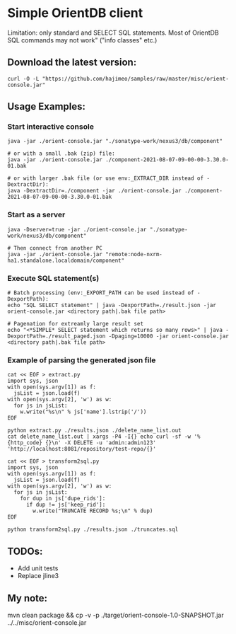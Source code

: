 # Simple OrientDB client  
Limitation: only standard and SELECT SQL statements. Most of OrientDB SQL commands may not work" ("info classes" etc.)

## Download the latest version:
```
curl -O -L "https://github.com/hajimeo/samples/raw/master/misc/orient-console.jar"
```

## Usage Examples:
### Start interactive console
```
java -jar ./orient-console.jar "./sonatype-work/nexus3/db/component"

# or with a small .bak (zip) file:
java -jar ./orient-console.jar ./component-2021-08-07-09-00-00-3.30.0-01.bak

# or with larger .bak file (or use env:_EXTRACT_DIR instead of -DextractDir):
java -DextractDir=./component -jar ./orient-console.jar ./component-2021-08-07-09-00-00-3.30.0-01.bak
```
### Start as a server
```
java -Dserver=true -jar ./orient-console.jar "./sonatype-work/nexus3/db/component"

# Then connect from another PC
java -jar ./orient-console.jar "remote:node-nxrm-ha1.standalone.localdomain/component"
```
### Execute SQL statement(s)
```
# Batch processing (env:_EXPORT_PATH can be used instead of -DexportPath):
echo "SQL SELECT statement" | java -DexportPath=./result.json -jar orient-console.jar <directory path|.bak file path>

# Pagenation for extreamly large result set
echo "<*SIMPLE* SELECT statement which returns so many rows>" | java -DexportPath=./result_paged.json -Dpaging=10000 -jar orient-console.jar <directory path|.bak file path>
```

### Example of parsing the generated json file
```
cat << EOF > extract.py
import sys, json
with open(sys.argv[1]) as f:
  jsList = json.load(f)
with open(sys.argv[2], 'w') as w:
  for js in jsList:
    w.write("%s\n" % js['name'].lstrip('/'))
EOF

python extract.py ./results.json ./delete_name_list.out
cat delete_name_list.out | xargs -P4 -I{} echo curl -sf -w '%{http_code} {}\n' -X DELETE -u 'admin:admin123' 'http://localhost:8081/repository/test-repo/{}'
```
```
cat << EOF > transform2sql.py
import sys, json
with open(sys.argv[1]) as f:
  jsList = json.load(f)
with open(sys.argv[2], 'w') as w:
  for js in jsList:
    for dup in js['dupe_rids']:
      if dup != js['keep_rid']:
        w.write("TRUNCATE RECORD %s;\n" % dup)
EOF

python transform2sql.py ./results.json ./truncates.sql
```

## TODOs:
- Add unit tests 
- Replace jline3 

## My note:
mvn clean package && cp -v -p ./target/orient-console-1.0-SNAPSHOT.jar ../../misc/orient-console.jar

